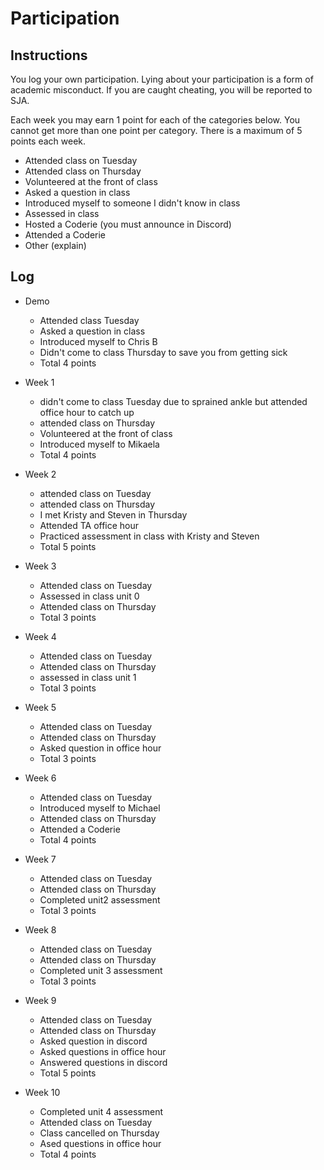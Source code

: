 Participation
=============

## Instructions ##

You log your own participation. Lying about your participation is a form of
academic misconduct. If you are caught cheating, you will be reported to SJA.

Each week you may earn 1 point for each of the categories below. You cannot get
more than one point per category. There is a maximum of 5 points each week.

+ Attended class on Tuesday
+ Attended class on Thursday
+ Volunteered at the front of class
+ Asked a question in class
+ Introduced myself to someone I didn't know in class
+ Assessed in class
+ Hosted a Coderie (you must announce in Discord)
+ Attended a Coderie
+ Other (explain)

## Log ##

- Demo
	+ Attended class Tuesday
	+ Asked a question in class
	+ Introduced myself to Chris B
	+ Didn't come to class Thursday to save you from getting sick
	+ Total 4 points
	
- Week 1
  + didn't come to class Tuesday due to sprained ankle but attended office hour to catch up
  + attended class on Thursday
  + Volunteered at the front of class
  + Introduced myself to Mikaela
  + Total 4 points
- Week 2
  + attended class on Tuesday
  + attended class on Thursday
  + I met Kristy and Steven in Thursday
  + Attended TA office hour
  + Practiced assessment in class with Kristy and Steven 
  + Total 5 points
- Week 3
  + Attended class on Tuesday
  + Assessed in class unit 0 
  + Attended class on Thursday
  + Total 3 points
- Week 4
  + Attended class on Tuesday
  + Attended class on Thursday
  + assessed in class unit 1
  + Total 3 points
- Week 5
  + Attended class on Tuesday
  + Attended class on Thursday
  + Asked question in office hour
  + Total 3 points
- Week 6
  + Attended class on Tuesday
  + Introduced myself to Michael
  + Attended class on Thursday
  + Attended a Coderie
  + Total 4 points
- Week 7
  + Attended class on Tuesday
  + Attended class on Thursday
  + Completed unit2 assessment
  + Total 3 points
- Week 8
  + Attended class on Tuesday
  + Attended class on Thursday
  + Completed unit 3 assessment
  + Total 3 points
- Week 9
  + Attended class on Tuesday
  + Attended class on Thursday
  + Asked question in discord
  + Asked questions in office hour
  + Answered questions in discord
  + Total 5 points
- Week 10
  + Completed unit 4 assessment
  + Attended class on Tuesday
  + Class cancelled on Thursday
  + Ased questions in office hour
  + Total 4 points
  
